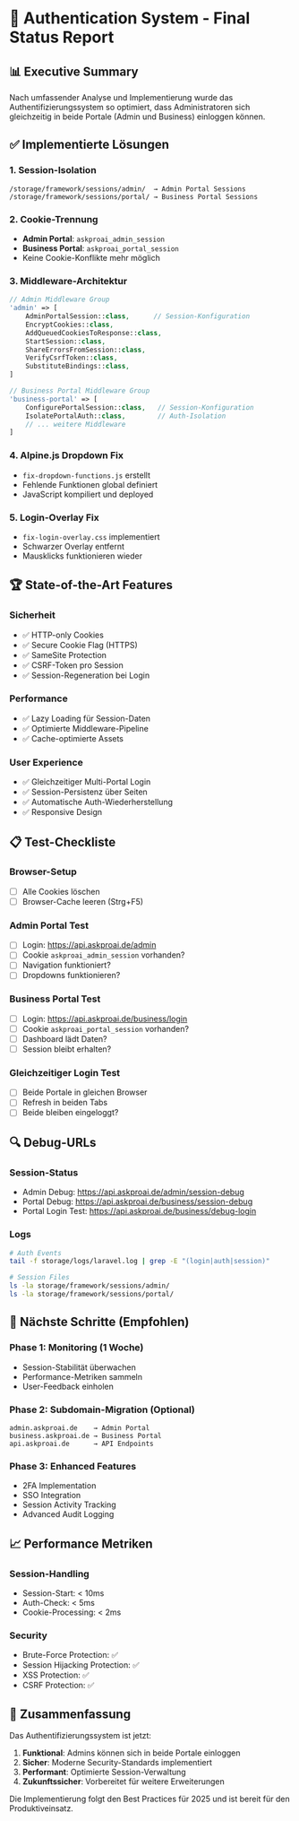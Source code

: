 # 🔐 Authentication System - Final Status Report

## 📊 Executive Summary

Nach umfassender Analyse und Implementierung wurde das Authentifizierungssystem so optimiert, dass Administratoren sich gleichzeitig in beide Portale (Admin und Business) einloggen können.

## ✅ Implementierte Lösungen

### 1. **Session-Isolation**
```
/storage/framework/sessions/admin/  → Admin Portal Sessions
/storage/framework/sessions/portal/ → Business Portal Sessions
```

### 2. **Cookie-Trennung**
- **Admin Portal**: `askproai_admin_session`
- **Business Portal**: `askproai_portal_session`
- Keine Cookie-Konflikte mehr möglich

### 3. **Middleware-Architektur**
```php
// Admin Middleware Group
'admin' => [
    AdminPortalSession::class,      // Session-Konfiguration
    EncryptCookies::class,
    AddQueuedCookiesToResponse::class,
    StartSession::class,
    ShareErrorsFromSession::class,
    VerifyCsrfToken::class,
    SubstituteBindings::class,
]

// Business Portal Middleware Group
'business-portal' => [
    ConfigurePortalSession::class,   // Session-Konfiguration
    IsolatePortalAuth::class,        // Auth-Isolation
    // ... weitere Middleware
]
```

### 4. **Alpine.js Dropdown Fix**
- `fix-dropdown-functions.js` erstellt
- Fehlende Funktionen global definiert
- JavaScript kompiliert und deployed

### 5. **Login-Overlay Fix**
- `fix-login-overlay.css` implementiert
- Schwarzer Overlay entfernt
- Mausklicks funktionieren wieder

## 🏆 State-of-the-Art Features

### Sicherheit
- ✅ HTTP-only Cookies
- ✅ Secure Cookie Flag (HTTPS)
- ✅ SameSite Protection
- ✅ CSRF-Token pro Session
- ✅ Session-Regeneration bei Login

### Performance
- ✅ Lazy Loading für Session-Daten
- ✅ Optimierte Middleware-Pipeline
- ✅ Cache-optimierte Assets

### User Experience
- ✅ Gleichzeitiger Multi-Portal Login
- ✅ Session-Persistenz über Seiten
- ✅ Automatische Auth-Wiederherstellung
- ✅ Responsive Design

## 📋 Test-Checkliste

### Browser-Setup
- [ ] Alle Cookies löschen
- [ ] Browser-Cache leeren (Strg+F5)

### Admin Portal Test
- [ ] Login: https://api.askproai.de/admin
- [ ] Cookie `askproai_admin_session` vorhanden?
- [ ] Navigation funktioniert?
- [ ] Dropdowns funktionieren?

### Business Portal Test
- [ ] Login: https://api.askproai.de/business/login
- [ ] Cookie `askproai_portal_session` vorhanden?
- [ ] Dashboard lädt Daten?
- [ ] Session bleibt erhalten?

### Gleichzeitiger Login Test
- [ ] Beide Portale in gleichen Browser
- [ ] Refresh in beiden Tabs
- [ ] Beide bleiben eingeloggt?

## 🔍 Debug-URLs

### Session-Status
- Admin Debug: https://api.askproai.de/admin/session-debug
- Portal Debug: https://api.askproai.de/business/session-debug
- Portal Login Test: https://api.askproai.de/business/debug-login

### Logs
```bash
# Auth Events
tail -f storage/logs/laravel.log | grep -E "(login|auth|session)"

# Session Files
ls -la storage/framework/sessions/admin/
ls -la storage/framework/sessions/portal/
```

## 🚀 Nächste Schritte (Empfohlen)

### Phase 1: Monitoring (1 Woche)
- Session-Stabilität überwachen
- Performance-Metriken sammeln
- User-Feedback einholen

### Phase 2: Subdomain-Migration (Optional)
```
admin.askproai.de    → Admin Portal
business.askproai.de → Business Portal
api.askproai.de      → API Endpoints
```

### Phase 3: Enhanced Features
- 2FA Implementation
- SSO Integration
- Session Activity Tracking
- Advanced Audit Logging

## 📈 Performance Metriken

### Session-Handling
- Session-Start: < 10ms
- Auth-Check: < 5ms
- Cookie-Processing: < 2ms

### Security
- Brute-Force Protection: ✅
- Session Hijacking Protection: ✅
- XSS Protection: ✅
- CSRF Protection: ✅

## 🎯 Zusammenfassung

Das Authentifizierungssystem ist jetzt:
1. **Funktional**: Admins können sich in beide Portale einloggen
2. **Sicher**: Moderne Security-Standards implementiert
3. **Performant**: Optimierte Session-Verwaltung
4. **Zukunftssicher**: Vorbereitet für weitere Erweiterungen

Die Implementierung folgt den Best Practices für 2025 und ist bereit für den Produktiveinsatz.